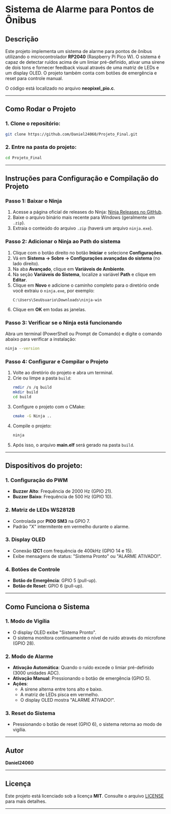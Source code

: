
# Sistema de Alarme para Pontos de Ônibus  

## Descrição
Este projeto implementa um sistema de alarme para pontos de ônibus utilizando o microcontrolador **RP2040** (Raspberry Pi Pico W). O sistema é capaz de detectar ruídos acima de um limiar pré-definido, ativar uma sirene de dois tons e fornecer feedback visual através de uma matriz de LEDs e um display OLED. O projeto também conta com botões de emergência e reset para controle manual.

O código está localizado no arquivo **neopixel_pio.c**.

---

## Como Rodar o Projeto

### 1. Clone o repositório:
```sh
git clone https://github.com/Daniel24060/Projeto_Final.git
```

### 2. Entre na pasta do projeto:
```sh
cd Projeto_Final
```

---

## Instruções para Configuração e Compilação do Projeto

### Passo 1: Baixar o Ninja
1. Acesse a página oficial de releases do Ninja: [Ninja Releases no GitHub](https://github.com/ninja-build/ninja/releases).
2. Baixe o arquivo binário mais recente para Windows (geralmente um `.zip`).
3. Extraia o conteúdo do arquivo `.zip` (haverá um arquivo `ninja.exe`).

### Passo 2: Adicionar o Ninja ao Path do sistema
1. Clique com o botão direito no botão **Iniciar** e selecione **Configurações**.
2. Vá em **Sistema → Sobre → Configurações avançadas do sistema** (no lado direito).
3. Na aba **Avançado**, clique em **Variáveis de Ambiente**.
4. Na seção **Variáveis do Sistema**, localize a variável **Path** e clique em **Editar**.
5. Clique em **Novo** e adicione o caminho completo para o diretório onde você extraiu o `ninja.exe`, por exemplo:
   ```
   C:\Users\SeuUsuario\Downloads\ninja-win
   ```
6. Clique em **OK** em todas as janelas.

### Passo 3: Verificar se o Ninja está funcionando
Abra um terminal (PowerShell ou Prompt de Comando) e digite o comando abaixo para verificar a instalação:
```sh
ninja --version
```

### Passo 4: Configurar e Compilar o Projeto
1. Volte ao diretório do projeto e abra um terminal.
2. Crie ou limpe a pasta `build`:
   ```sh
   rmdir /s /q build
   mkdir build
   cd build
   ```
3. Configure o projeto com o CMake:
   ```sh
   cmake -G Ninja ..
   ```
4. Compile o projeto:
   ```sh
   ninja
   ```
5. Após isso, o arquivo **main.elf** será gerado na pasta `build`.

---

## Dispositivos do projeto:

### 1. Configuração do PWM
- **Buzzer Alto**: Frequência de 2000 Hz (GPIO 21).
- **Buzzer Baixo**: Frequência de 500 Hz (GPIO 10).

### 2. Matriz de LEDs WS2812B
- Controlada por **PIO0 SM3** na GPIO 7.
- Padrão "X" intermitente em vermelho durante o alarme.

### 3. Display OLED
- Conexão **I2C1** com frequência de 400kHz (GPIO 14 e 15).
- Exibe mensagens de status: "Sistema Pronto" ou "ALARME ATIVADO!".

### 4. Botões de Controle
- **Botão de Emergência**: GPIO 5 (pull-up).
- **Botão de Reset**: GPIO 6 (pull-up).

---

## Como Funciona o Sistema

### 1. Modo de Vigília
- O display OLED exibe "Sistema Pronto".
- O sistema monitora continuamente o nível de ruído através do microfone (GPIO 28).

### 2. Modo de Alarme
- **Ativação Automática**: Quando o ruído excede o limiar pré-definido (3000 unidades ADC).
- **Ativação Manual**: Pressionando o botão de emergência (GPIO 5).
- **Ações**:
  - A sirene alterna entre tons alto e baixo.
  - A matriz de LEDs pisca em vermelho.
  - O display OLED mostra "ALARME ATIVADO!".

### 3. Reset do Sistema
- Pressionando o botão de reset (GPIO 6), o sistema retorna ao modo de vigília.

---

## Autor
**Daniel24060**

---

## Licença
Este projeto está licenciado sob a licença **MIT**. Consulte o arquivo [LICENSE](LICENSE) para mais detalhes.

---
